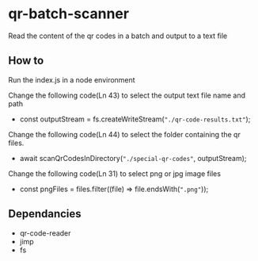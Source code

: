 # qr-batch-scanner
 Read the content of the qr codes in a batch and output to a text file

 ## How to 
 Run the index.js in a node environment

 Change the following code(Ln 43) to select the output text file name and path

 - const outputStream = fs.createWriteStream(```"./qr-code-results.txt"```);

 Change the following code(Ln 44) to select the folder containing the qr files.

 - await scanQrCodesInDirectory(```"./special-qr-codes"```, outputStream);

 Change the following code(Ln 31) to select png or jpg image files

 - const pngFiles = files.filter((file) => file.endsWith(```".png"```));

 ## Dependancies

 - qr-code-reader
 - jimp
 - fs

